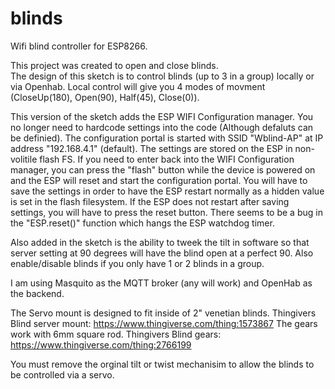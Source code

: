 # blinds
 Wifi blind controller for ESP8266.

  This project was created to open and close blinds.  
  The design of this sketch is to control blinds (up to 3 in a group) locally or via Openhab.
  Local control will give you 4 modes of movment (CloseUp(180), Open(90), Half(45), Close(0)).
  
  This version of the sketch adds the ESP WIFI Configuration manager.  You no longer need to hardcode 
  settings into the code (Although defaluts can be definied).
  The configuration portal is started with SSID "Wblind-AP" at IP address "192.168.4.1" (default). 
  The settings are stored on the ESP in non-volitile flash FS. 
  If you need to enter back into the WIFI Configuration manager, you can press the "flash" button while 
  the device is powered on and the ESP will reset and start the configuration portal. You will have to save
  the settings in order to have the ESP restart normally as a hidden value is set in the flash filesystem.
  If the ESP does not restart after saving settings, you will have to press the reset button. There seems 
  to be a bug in the "ESP.reset()" function which hangs the ESP watchdog timer.
  
  Also added in the sketch is the ability to tweek the tilt in software so that server setting at 90 
  degrees will have the blind open at a perfect 90.
  Also enable/disable blinds if you only have 1 or 2 blinds in a group.
  
  I am using Masquito as the MQTT broker (any will work) and OpenHab as the backend.

The Servo mount is designed to fit inside of 2" venetian blinds.
  Thingivers Blind server mount: https://www.thingiverse.com/thing:1573867
The gears work with 6mm square rod.
  Thingivers Blind gears: https://www.thingiverse.com/thing:2766199

You must remove the orginal tilt or twist mechanisim to allow the blinds to be controlled via a servo.
